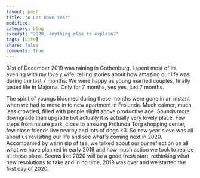 ```yaml
---
layout: post
title: "A Let Down Year"
modified:
category: blog
excerpt: "2020, anything else to explain?"
tags: [Life]
share: false
comments: true
---
```


31st of December 2019 was raining in Gothenburg. I spent most of its evening with my lovely wife, telling stories about how amazing our life was during the last 7 months. We were happy as young married couples, finally tasted life in Majorna. Only for 7 months, yes yes, just 7 months. 

The spirit of youngs bloomed during these months were gone in an instant when we had to move in to new apartment in Frölunda. Much calmer, much less crowded, filled with people slight above productive age. Sounds more downgrade than upgrade but actually it is actually very lovely place. Few steps from nature park, close to amazing Frölunda Torg shopping center, few close friends live nearby and lots of dogs <3. So new year's eve was all about us revisiting our life and see what's coming next in 2020. Accompanied by warm sip of tea, we talked about our our reflection on all what we have planned in early 2019 and how much action we took to realize all those plans. Seems like 2020 will be a good fresh start, rethinking what new resolutions to take and in no time, 2019 was over and we started the first day of 2020.

